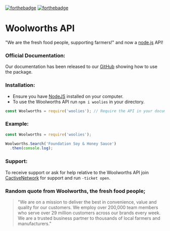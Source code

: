 [![forthebadge](https://forthebadge.com/images/badges/powered-by-coffee.svg)](https://forthebadge.com)
[![forthebadge](https://forthebadge.com/images/badges/does-not-contain-msg.svg)](https://forthebadge.com)

# Woolworths API
"We are the fresh food people, supporting farmers!" and now a [node.js](http://npmjs.com/package/woolies) API!

### Official Documentation:
Our documentation has been released to our [GitHub](https://github.com/tascord/Woolies/blob/main/docs/Commands.md) showing how to use the package.

### Installation:
- Ensure you have [NodeJS](https://nodejs.org/) installed on your computer.
- To use the Woolworths API run `npm i woolies` in your directory.
```js
const Woolworths = require('woolies'); // Require the API in your document
```

### Example:

```js
const Woolworths = require('woolies');

Woolworths.Search('Foundation Soy & Honey Sauce')
  .then(console.log);

```

### Support:
To receive support or ask for help relative to the Woolworths API join [CactiveNetwork](https://discord.gg/NeqVuSy) for support and run `-ticket open`. 

### Random quote from Woolworths, the fresh food people;
> "We are on a mission to deliver the best in convenience, value and quality for our customers. We employ over 200,000 team members who serve over 29 million customers across our brands every week. We are a trusted business partner to thousands of local farmers and manufacturers."

